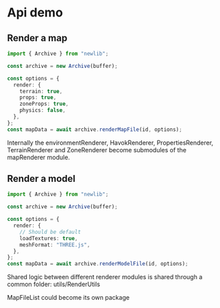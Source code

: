 # Api demo

## Render a map

```ts
import { Archive } from "newlib";

const archive = new Archive(buffer);

const options = {
  render: {
    terrain: true,
    props: true,
    zoneProps: true,
    physics: false,
  },
};
const mapData = await archive.renderMapFile(id, options);
```

Internally the environmentRenderer, HavokRenderer, PropertiesRenderer, TerrainRenderer and ZoneRenderer become submodules of the mapRenderer module.

## Render a model

```ts
import { Archive } from "newlib";

const archive = new Archive(buffer);

const options = {
  render: {
    // Should be default
    loadTextures: true,
    meshFormat: "THREE.js",
  },
};
const mapData = await archive.renderModelFile(id, options);
```

Shared logic between different renderer modules is shared through a common folder: utils/RenderUtils

MapFileList could become its own package
